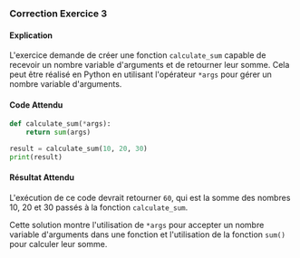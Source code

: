 
### Correction Exercice 3

#### Explication
L'exercice demande de créer une fonction `calculate_sum` capable de recevoir un nombre variable d'arguments et de retourner leur somme. Cela peut être réalisé en Python en utilisant l'opérateur `*args` pour gérer un nombre variable d'arguments. 

#### Code Attendu

```python
def calculate_sum(*args):
    return sum(args)

result = calculate_sum(10, 20, 30)
print(result)
```

#### Résultat Attendu
L'exécution de ce code devrait retourner `60`, qui est la somme des nombres 10, 20 et 30 passés à la fonction `calculate_sum`.

Cette solution montre l'utilisation de `*args` pour accepter un nombre variable d'arguments dans une fonction et l'utilisation de la fonction `sum()` pour calculer leur somme.
